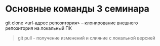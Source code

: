 # Основные команды 3 семинара

git clone <url-адрес репозитория> – клонирование внешнего репозитория на  локальный ПК

> git pull - получение изменений и слияние с локальной версией